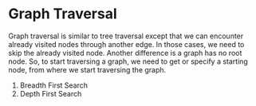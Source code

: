 # Graph Traversal
Graph traversal is similar to tree traversal except that we can encounter already visited nodes through another edge. In those cases, we need to skip the already visited node.
Another difference is a graph has no root node. So, to start traversing a graph, we need to get or specify a starting node, from where we start traversing the graph.

1. Breadth First Search
2. Depth First Search